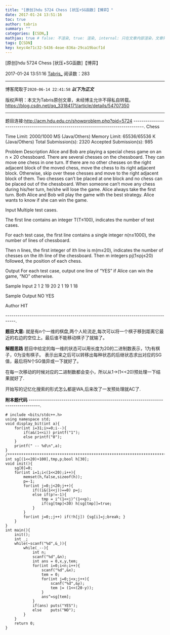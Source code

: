 ```yaml
---
title: "[原创]hdu 5724 Chess [状压+SG函数]【博弈】"
date: 2017-01-24 13:51:16
toc: true
author: tabris
summary: ""
categories: [CSDN,]
mathjax: true # false: 不渲染, true: 渲染, internal: 只在文章内部渲染，文章列表中不渲染
tags: [CSDN]
key: keyc4e71c32-5436-4eae-836a-29ca19bacf1d
---
```


[原创]hdu 5724 Chess [状压+SG函数]【博弈】

2017-01-24 13:51:16  [Tabris_](https://me.csdn.net/qq_33184171) 阅读数：283

---

博客爬取于`2020-06-14 22:41:58`
***以下为正文***

版权声明：本文为Tabris原创文章，未经博主允许不得私自转载。
https://blog.csdn.net/qq_33184171/article/details/54707350

<!-- more -->

---

题目连接:http://acm.hdu.edu.cn/showproblem.php?pid=5724
-----------------------------------------------------------------------------------.
Chess

Time Limit: 2000/1000 MS (Java/Others)    Memory Limit: 65536/65536 K (Java/Others)
Total Submission(s): 2320    Accepted Submission(s): 985


Problem Description
Alice and Bob are playing a special chess game on an n × 20 chessboard. There are several chesses on the chessboard. They can move one chess in one turn. If there are no other chesses on the right adjacent block of the moved chess, move the chess to its right adjacent block. Otherwise, skip over these chesses and move to the right adjacent block of them. Two chesses can’t be placed at one block and no chess can be placed out of the chessboard. When someone can’t move any chess during his/her turn, he/she will lose the game. Alice always take the first turn. Both Alice and Bob will play the game with the best strategy. Alice wants to know if she can win the game.


Input
Multiple test cases.

The first line contains an integer T(T≤100), indicates the number of test cases.

For each test case, the first line contains a single integer n(n≤1000), the number of lines of chessboard.

Then n lines, the first integer of ith line is m(m≤20), indicates the number of chesses on the ith line of the chessboard. Then m integers pj(1≤pj≤20) followed, the position of each chess.


Output
For each test case, output one line of “YES” if Alice can win the game, “NO” otherwise.


Sample Input
2
1
2 19 20
2
1 19
1 18


Sample Output
NO
YES


Author
HIT

-----------------------------------------------------------------------------------.

**题目大意:**
就是有n个一维的棋盘,两个人轮流走,每次可以将一个棋子移到距离它最近的右边的空位上。最后谁不能移动棋子了就输了。

**解题思路**
题目中给定的每一维的状态可以用长度为20的二进制数表示，1为有棋子，0为没有棋子。
表示出来之后可以转移出每种状态的后继状态求出对应的SG值，最后将N个SG值异或一下就好了。

在每一次移动的时候对应的二进制数都会变小，所以从1->(1<<20)预处理一下结果就好了.

开始写的记忆化搜索的形式怎么都是WA,后来改了一发预处理就AC了.

**附本题代码**
-----------------------------------------------------------------------------------.
```
# include <bits/stdc++.h>
using namespace std;
void display_bit(int a){
    for(int i=31;i>=0;i--){
        if(a&(1<<i)) printf("1");
        else printf("0");
    }
    printf(" -- %d\n",a);
}
/***********************************************************************/
int sg[(1<<20)+100],tmp,p;bool h[30];
void init(){
    sg[0]=0;
    for(int i=1;i<(1<<20);i++){
        memset(h,false,sizeof(h));
        p=-1;
        for(int j=0;j<20;j++){
            if((i&(1<<j))==0) p=j;
            else if(p!=-1){
                tmp = i^(1<<j)^(1<<p);
                if(sg[tmp]<30) h[sg[tmp]]=true;
            }
        }
        for(int j=0;;j++) if(!h[j]) {sg[i]=j;break; }
    }
}
int main(){
    init();
    int _;
    while(~scanf("%d",&_)){
        while(_--){
            int n;
            scanf("%d",&n);
            int ans = 0,x,y,tem;
            for(int i=0;i<n;i++){
                scanf("%d",&x);
                tem = 0;
                for(int j=0;j<x;j++){
                    scanf("%d",&y);
                    tem |= (1<<(20-y));
                }
                ans^=sg[tem];
            }
            if(ans) puts("YES");
            else    puts("NO");
        }
    }
    return 0;
}
```

